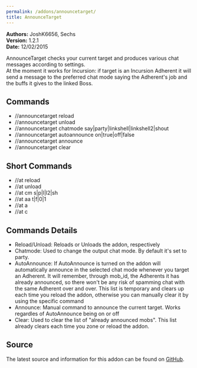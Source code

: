 ```yaml
---
permalink: /addons/announcetarget/
title: AnnounceTarget
---
```


**Authors:** JoshK6656, Sechs<br>
**Version:** 1.2.1<br>
**Date:** 12/02/2015  
  
AnnounceTarget checks your current target and produces various chat messages according to settings.  
At the moment it works for Incursion: if target is an Incursion Adherent it will send a message to the preferred chat mode saying the Adherent's job and the buffs it gives to the linked Boss.  
  
  
## Commands
* //announcetarget reload  
* //announcetarget unload  
* //announcetarget chatmode say|party|linkshell|linkshell2|shout  
* //announcetarget autoannounce on|true|off|false  
* //announcetarget announce  
* //announcetarget clear  
  
## Short Commands
* //at reload  
* //at unload  
* //at cm s|p|l|l2|sh  
* //at aa t|f|0|1  
* //at a  
* //at c  
  
  
## Commands Details
* Reload/Unload: Reloads or Unloads the addon, respectively  
* Chatmode: Used to change the output chat mode. By default it's set to party.  
* AutoAnnounce: If AutoAnnounce is turned on the addon will automatically announce in the selected chat mode whenever you target an Adherent.  It will remember, through mob_id, the Adherents it has already announced, so there won't be any risk of spamming chat with the same Adherent over and over.  This list is temporary and clears up each time you reload the addon, otherwise you can manually clear it by using the specific command  
* Announce: Manual command to announce the current target. Works regardles of AutoAnnounce being on or off  
* Clear: Used to clear the list of "already announced mobs". This list already clears each time you zone or reload the addon.  

## Source
The latest source and information for this addon can be found on [GitHub](https://github.com/Windower/Lua/tree/live/addons/AnnounceTarget).